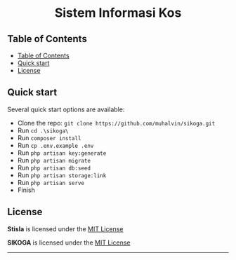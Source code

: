 <h1 align="center">Sistem Informasi Kos</h1>

## Table of Contents

- [Table of Contents](#table-of-contents)
- [Quick start](#quick-start)
- [License](#license)

## Quick start

Several quick start options are available:

-   Clone the repo: `git clone https://github.com/muhalvin/sikoga.git`
-   Run `cd .\sikoga\`
-   Run `composer install`
-   Run `cp .env.example .env`
-   Run `php artisan key:generate`
-   Run `php artisan migrate`
-   Run `php artisan db:seed`
-   Run `php artisan storage:link`
-   Run `php artisan serve`
-   Finish


## License

**Stisla** is licensed under the [MIT License](LICENSE)

**SIKOGA** is licensed under the [MIT License](LICENSE)

---


